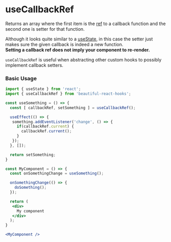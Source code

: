 # useCallbackRef

Returns an array where the first item is the [ref](https://reactjs.org/docs/hooks-reference.html#useref) to a
callback function and the second one is setter for that function.

Although it looks quite similar to a [useState](https://reactjs.org/docs/hooks-reference.html#usestate), in this case 
the setter just makes sure the given callback is indeed a new function.<br />
**Setting a callback ref does not imply your component to re-render.**

`useCallbackRef` is useful when abstracting other custom hooks to possibly implement callback setters.

### Basic Usage

```jsx harmony static
import { useState } from 'react';
import { useCallbackRef } from 'beautiful-react-hooks'; 

const useSomething = () => {
  const [ callbackRef, setSomething ] = useCallbackRef();

  useEffect(() => {
   something.addEventListener('change', () => {
     if(callbackRef.current) {
       callbackRef.current();
     }
   });
  }, []);

  return setSomething;
}

const MyComponent = () => {
  const onSomethingChange = useSomething();

  onSomethingChange(() => {
    doSomething();
  });

  return (
   <div>
     My component
   </div>
  );
}

<MyComponent />
```
